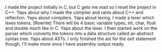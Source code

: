 I made the project initially in C, but C gets me mad so I reset the project in C++.
Yaps about why I made the compiler and rants about C++ and reflection.
Yaps about compilers.
Yaps about lexing.
I made a lexer which lexes tokens. [Rewrite]
There will be 4 basic variable types, int, char, float and double much like in C.
Yaps about the lexer.
I then started work on the parser which converts the tokens into a data structure called an abstract syntax tree.
Yaps about ASTs.
I only finished the ast for the exit statement though, I'll make more once I have assembly output ready.

